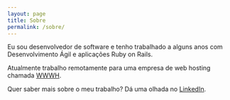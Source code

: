 ```yaml
---
layout: page
title: Sobre
permalink: /sobre/
---
```


Eu sou desenvolvedor de software e tenho trabalhado a alguns anos com
Desenvolvimento Ágil e aplicações Ruby on Rails.

Atualmente trabalho remotamente para uma empresa de web hosting chamada
[WWWH](http://wwwh.com).

Quer saber mais sobre o meu trabalho? Dá uma olhada no
<a href="http://br.linkedin.com/pub/rubem-carneiro/"
target="_blank">LinkedIn</a>.
